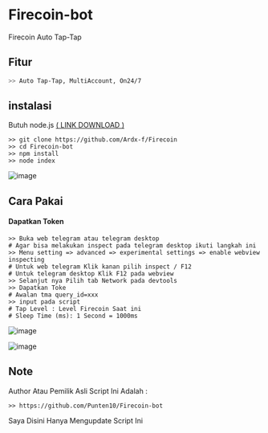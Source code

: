# Firecoin-bot
Firecoin Auto Tap-Tap


## Fitur
```bash
>> Auto Tap-Tap, MultiAccount, On24/7
```

## instalasi
Butuh node.js [( LINK DOWNLOAD )](https://nodejs.org/en/download/prebuilt-installer)
```shell
>> git clone https://github.com/Ardx-f/Firecoin
>> cd Firecoin-bot
>> npm install
>> node index
```
![image](https://github.com/Punten10/Firecoin-bot/assets/64400801/cf93383a-e7ff-47cd-b5d5-eef9e2d3bab2)

## Cara Pakai
#### Dapatkan Token
```shell
>> Buka web telegram atau telegram desktop
# Agar bisa melakukan inspect pada telegram desktop ikuti langkah ini
>> Menu setting => advanced => experimental settings => enable webview inspecting
# Untuk web telegram Klik kanan pilih inspect / F12
# Untuk telegram desktop Klik F12 pada webview
>> Selanjut nya Pilih tab Network pada devtools
>> Dapatkan Toke
# Awalan tma query_id=xxx
>> input pada script
# Tap Level : Level Firecoin Saat ini
# Sleep Time (ms): 1 Second = 1000ms
```
![image](https://github.com/Punten10/Firecoin-bot/assets/64400801/bca397c2-4d6f-470d-8cde-5f8f01727efa)

![image](https://github.com/Punten10/Firecoin-bot/assets/64400801/04b04704-0709-4acd-9706-ec1033a7c78e)

## Note
Author Atau Pemilik Asli Script Ini Adalah :
```shell
>> https://github.com/Punten10/Firecoin-bot
```
Saya Disini Hanya Mengupdate Script Ini
